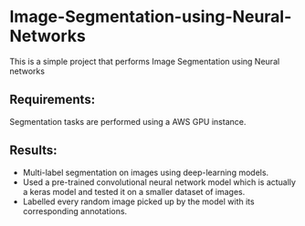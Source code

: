# Image-Segmentation-using-Neural-Networks

This is a simple project that performs Image Segmentation using Neural networks

Requirements:
-------------
Segmentation tasks are performed using a AWS GPU instance.

Results:
-------
- Multi-label segmentation on images using deep-learning models.
- Used a pre-trained convolutional neural network model which is actually a keras model and tested it on a smaller dataset of images. 
- Labelled every random image picked up by the model with its corresponding annotations.
